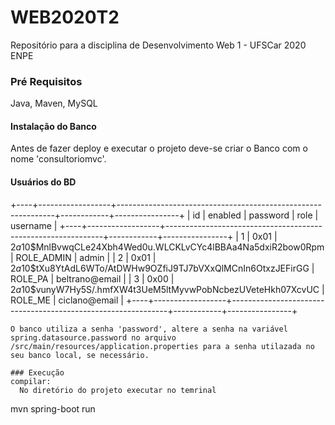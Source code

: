 # WEB2020T2
Repositório para a disciplina de Desenvolvimento Web 1 - UFSCar 2020 ENPE




### Pré Requisitos

Java, Maven, MySQL

#### Instalação do Banco
Antes de fazer deploy e executar o projeto deve-se criar o Banco com o nome 'consultoriomvc'.

#### Usuários do BD
+----+------------------+--------------------------------------------------------------+------------+----------------+
| id | enabled          | password                                                     | role       | username       |
+----+------------------+--------------------------------------------------------------+------------+----------------+
|  1 | 0x01             | $2a$10$MnlBvwqCLe24Xbh4Wed0u.WLCKLvCYc4lBBAa4Na5dxiR2bow0Rpm | ROLE_ADMIN | admin          |
|  2 | 0x01             | $2a$10$tXu8YtAdL6WTo/AtDWHw9OZfiJ9TJ7bVXxQlMCnIn6OtxzJEFirGG | ROLE_PA    | beltrano@email |
|  3 | 0x00             | $2a$10$vunyW7Hy5S/.hmfXW4t3UeM5ltMyvwPobNcbezUVeteHkh07XcvUC | ROLE_ME    | ciclano@email  |
+----+------------------+--------------------------------------------------------------+------------+----------------+
```
O banco utiliza a senha 'password', altere a senha na variável spring.datasource.password no arquivo /src/main/resources/application.properties para a senha utilazada no seu banco local, se necessário.

### Execução
compilar:
  No diretório do projeto executar no temrinal
```
mvn spring-boot run
```


